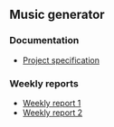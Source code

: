 ## Music generator

### Documentation

- [Project specification](https://github.com/sannilatvala/music-generator/blob/main/documentation/projectspecification.md)

### Weekly reports

- [Weekly report 1](https://github.com/sannilatvala/music-generator/blob/main/documentation/weeklyreports/weeklyreport1.md)
- [Weekly report 2](https://github.com/sannilatvala/music-generator/blob/main/documentation/weeklyreports/weeklyreport2.md)
